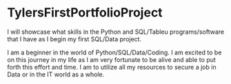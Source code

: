 # TylersFirstPortfolioProject
I will showcase what skills in the Python and SQL/Tableu programs/software that I have as I begin my first SQL/Data project.

I am a beginner in the world of Python/SQL/Data/Coding. I am excited to be on this journey in my life as I am very fortunate to be alive and able to put forth this effort and time. I am to utilize all my resources to secure a job in Data or in the IT world as a whole. 

